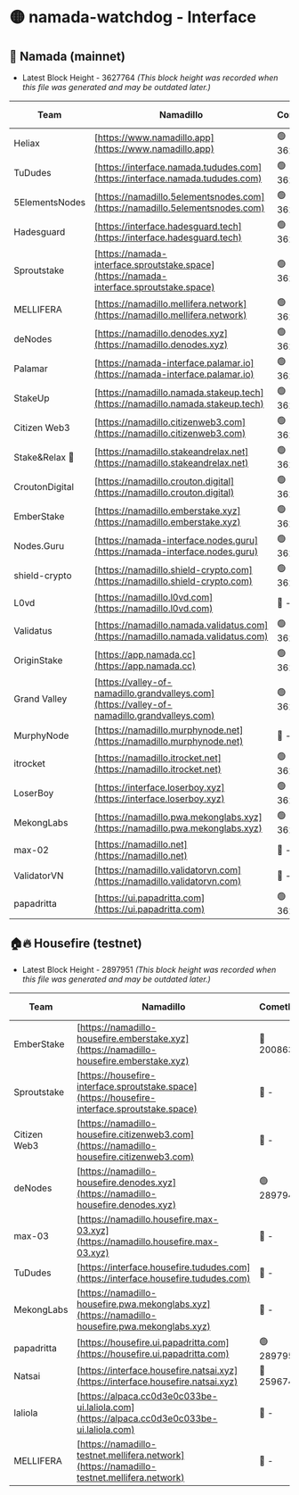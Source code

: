 # 🟡 namada-watchdog - Interface

## 🚀 Namada (mainnet)
- Latest Block Height - 3627764 *(This block height was recorded when this file was generated and may be outdated later.)*

| Team | Namadillo | CometBFT | Indexer | MASP Indexer |
|-|-|-|-|-|
| Heliax | [https://www.namadillo.app](https://www.namadillo.app) | 🟢 3627747 | 🟢 3627747 | 🟢 3627747 |
| TuDudes | [https://interface.namada.tududes.com](https://interface.namada.tududes.com) | 🟢 3627747 | 🟢 3627747 | 🟢 3627747 |
| 5ElementsNodes | [https://namadillo.5elementsnodes.com](https://namadillo.5elementsnodes.com) | 🟢 3627747 | 🟢 3627747 | 🟢 3627747 |
| Hadesguard | [https://interface.hadesguard.tech](https://interface.hadesguard.tech) | 🟢 3627748 | 🟢 3627748 | 🟢 3627748 |
| Sproutstake | [https://namada-interface.sproutstake.space](https://namada-interface.sproutstake.space) | 🟢 3627748 | 🟢 3627748 | 🟢 3627748 |
| MELLIFERA | [https://namadillo.mellifera.network](https://namadillo.mellifera.network) | 🟢 3627749 | 🟢 3627749 | 🟢 3627749 |
| deNodes | [https://namadillo.denodes.xyz](https://namadillo.denodes.xyz) | 🟢 3627749 | 🟢 3627749 | 🟢 3627749 |
| Palamar | [https://namada-interface.palamar.io](https://namada-interface.palamar.io) | 🟢 3627750 | 🟢 3627750 | 🟢 3627750 |
| StakeUp | [https://namadillo.namada.stakeup.tech](https://namadillo.namada.stakeup.tech) | 🟢 3627750 | 🟢 3627750 | 🟢 3627750 |
| Citizen Web3 | [https://namadillo.citizenweb3.com](https://namadillo.citizenweb3.com) | 🟢 3627751 | 🟢 3627751 | 🟢 3627751 |
| Stake&Relax 🦥 | [https://namadillo.stakeandrelax.net](https://namadillo.stakeandrelax.net) | 🟢 3627751 | 🟢 3627751 | 🟢 3627751 |
| CroutonDigital | [https://namadillo.crouton.digital](https://namadillo.crouton.digital) | 🟢 3627752 | 🟢 3627752 | 🟢 3627752 |
| EmberStake | [https://namadillo.emberstake.xyz](https://namadillo.emberstake.xyz) | 🟢 3627752 | 🟢 3627752 | 🟢 3627752 |
| Nodes.Guru | [https://namada-interface.nodes.guru](https://namada-interface.nodes.guru) | 🟢 3627753 | 🟢 3627753 | 🟢 3627753 |
| shield-crypto | [https://namadillo.shield-crypto.com](https://namadillo.shield-crypto.com) | 🟢 3627753 | 🟢 3627753 | 🟢 3627753 |
| L0vd | [https://namadillo.l0vd.com](https://namadillo.l0vd.com) | 🔴 - | 🔴 - | 🔴 - |
| Validatus | [https://namadillo.namada.validatus.com](https://namadillo.namada.validatus.com) | 🟢 3627756 | 🟢 3627756 | 🟢 3627756 |
| OriginStake | [https://app.namada.cc](https://app.namada.cc) | 🟢 3627756 | 🟢 3627756 | 🟢 3627756 |
| Grand Valley | [https://valley-of-namadillo.grandvalleys.com](https://valley-of-namadillo.grandvalleys.com) | 🟢 3627757 | 🟢 3627756 | 🟢 3627756 |
| MurphyNode | [https://namadillo.murphynode.net](https://namadillo.murphynode.net) | 🔴 - | 🔴 - | 🔴 - |
| itrocket | [https://namadillo.itrocket.net](https://namadillo.itrocket.net) | 🟢 3627759 | 🟢 3627759 | 🟢 3627759 |
| LoserBoy | [https://interface.loserboy.xyz](https://interface.loserboy.xyz) | 🟢 3627759 | 🟢 3627759 | 🟢 3627759 |
| MekongLabs | [https://namadillo.pwa.mekonglabs.xyz](https://namadillo.pwa.mekonglabs.xyz) | 🟢 3627760 | 🟢 3627760 | 🟢 3627760 |
| max-02 | [https://namadillo.net](https://namadillo.net) | 🔴 - | 🔴 - | 🔴 - |
| ValidatorVN | [https://namadillo.validatorvn.com](https://namadillo.validatorvn.com) | 🔴 - | 🔴 - | 🔴 - |
| papadritta | [https://ui.papadritta.com](https://ui.papadritta.com) | 🟢 3627764 | 🟢 3627764 | 🟢 3627764 |

## 🏠🔥 Housefire (testnet)
- Latest Block Height - 2897951 *(This block height was recorded when this file was generated and may be outdated later.)*

| Team | Namadillo | CometBFT | Indexer | MASP Indexer |
|-|-|-|-|-|
| EmberStake | [https://namadillo-housefire.emberstake.xyz](https://namadillo-housefire.emberstake.xyz) | 🔴 2008636 | 🔴 - | 🔴 - |
| Sproutstake | [https://housefire-interface.sproutstake.space](https://housefire-interface.sproutstake.space) | 🔴 - | 🔴 - | 🔴 - |
| Citizen Web3 | [https://namadillo-housefire.citizenweb3.com](https://namadillo-housefire.citizenweb3.com) | 🔴 - | 🔴 - | 🔴 - |
| deNodes | [https://namadillo-housefire.denodes.xyz](https://namadillo-housefire.denodes.xyz) | 🟢 2897942 | 🟢 2897942 | 🟢 2897942 |
| max-03 | [https://namadillo.housefire.max-03.xyz](https://namadillo.housefire.max-03.xyz) | 🔴 - | 🔴 - | 🔴 - |
| TuDudes | [https://interface.housefire.tududes.com](https://interface.housefire.tududes.com) | 🔴 - | 🔴 2871048 | 🔴 2871048 |
| MekongLabs | [https://namadillo-housefire.pwa.mekonglabs.xyz](https://namadillo-housefire.pwa.mekonglabs.xyz) | 🔴 - | 🔴 2871048 | 🔴 2871048 |
| papadritta | [https://housefire.ui.papadritta.com](https://housefire.ui.papadritta.com) | 🟢 2897951 | 🟢 2897951 | 🟢 2897951 |
| Natsai | [https://interface.housefire.natsai.xyz](https://interface.housefire.natsai.xyz) | 🔴 2596741 | 🔴 2596741 | 🔴 2596741 |
| laliola | [https://alpaca.cc0d3e0c033be-ui.laliola.com](https://alpaca.cc0d3e0c033be-ui.laliola.com) | 🔴 - | 🔴 - | 🔴 - |
| MELLIFERA | [https://namadillo-testnet.mellifera.network](https://namadillo-testnet.mellifera.network) | 🔴 - | 🔴 2778001 | 🔴 2607259 |

